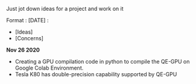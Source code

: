 Just jot down ideas for a project and work on it

Format : 
[DATE] : 
 - [Ideas]
 - [Concerns]

**Nov 26 2020** 
- Creating a GPU compilation code in python to compile the QE-GPU on Google Colab Environment. 
- Tesla K80 has double-precision capability supported by QE-GPU
